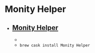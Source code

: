 # Monity Helper
- [Monity Helper](https://www.monityapp.com/)
  - 
  - 
  - `brew cask install Monity Helper`
